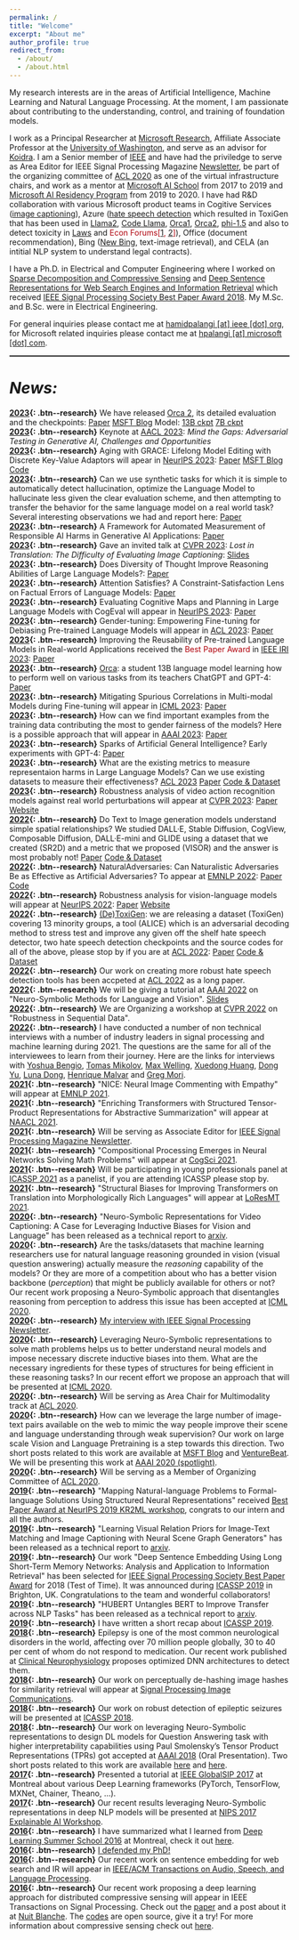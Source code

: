 ```yaml
---
permalink: /
title: "Welcome"
excerpt: "About me"
author_profile: true
redirect_from: 
  - /about/
  - /about.html
---
```


My research interests are in the areas of Artificial Intelligence, Machine Learning and Natural Language Processing. At the moment, I am passionate about contributing to the understanding, control, and training of foundation models.

I work as a Principal Researcher at [Microsoft Research](https://www.microsoft.com/en-us/research/people/hpalangi/), Affiliate Associate Professor at the [University of Washington](https://people.ece.uw.edu/palangi/), and serve as an advisor for [Koidra](https://www.koidra.ai/). I am a Senior member of [IEEE](https://www.ieee.org/) and have had the priviledge to serve as Area Editor for IEEE Signal Processing Magazine [Newsletter](https://signalprocessingsociety.org/newsletter), be part of the organizing committee of [ACL 2020](https://acl2020.org/) as one of the virtual infrastructure chairs, and work as a mentor at [Microsoft AI School](https://www.microsoft.com/en-us/ai/ai-school) from 2017 to 2019 and [Microsoft AI Residency Program](https://www.microsoft.com/en-us/research/academic-program/microsoft-ai-residency-program/) from 2019 to 2020. I have had R&D collaboration with various Microsoft product teams in Cogitive Services ([image captioning](https://www.microsoft.com/en-us/research/blog/expanding-scene-and-language-understanding-with-large-scale-pre-training-and-a-unified-architecture/)), Azure ([hate speech detection](https://www.microsoft.com/en-us/research/blog/detoxigen-leveraging-large-language-models-to-build-more-robust-hate-speech-detection-tools/) which resulted in ToxiGen that has been used in [Llama2](https://arxiv.org/abs/2307.09288), [Code Llama](https://arxiv.org/abs/2308.12950), [Orca1](https://arxiv.org/abs/2306.02707), [Orca2](https://arxiv.org/abs/2311.11045), [phi-1.5](https://arxiv.org/abs/2309.05463) and also to detect toxicity in [Laws](https://arxiv.org/abs/2207.00220) and <span style="color:#b1040e">Econ Forums[[1](https://www.nber.org/affiliated-scholars/researchspotlight/2023-florian-ederer-anonymity-and-identity-online-empirical-study), [2](https://florianederer.github.io/ejmr.pdf)]</span>), Office (document recommendation), Bing ([New Bing](https://www.bing.com/new), text-image retrieval), and CELA (an intitial NLP system to understand legal contracts).

I have a Ph.D. in Electrical and Computer Engineering where I worked on [Sparse Decomposition and Compressive Sensing](https://arxiv.org/abs/1508.04924) and [Deep Sentence Representations for Web Search Engines and Information Retrieval](https://arxiv.org/abs/1502.06922) which received [IEEE Signal Processing Society Best Paper Award 2018](). My M.Sc. and B.Sc. were in Electrical Engineering.

For general inquiries please contact me at [hamidpalangi [at] ieee [dot] org](hamidpalangi@ieee.org), for Microsoft related inquiries please contact me at [hpalangi [at] microsoft [dot] com](hpalangi@microsoft.com).

<hr style="border:1px solid gray">

# *News:*

**[2023](){: .btn--research}** We have released [Orca 2](https://arxiv.org/abs/2311.11045), its detailed evaluation and the checkpoints: [Paper](https://arxiv.org/abs/2311.11045) [MSFT Blog](https://www.microsoft.com/en-us/research/blog/orca-2-teaching-small-language-models-how-to-reason/) Model: [13B ckpt](https://huggingface.co/microsoft/Orca-2-13b) [7B ckpt](https://huggingface.co/microsoft/Orca-2-7b)  
**[2023](){: .btn--research}** Keynote at [AACL 2023](https://sites.google.com/view/art-of-safety/schedule-info): *Mind the Gaps: Adversarial Testing in Generative AI, Challenges and Opportunities*  
**[2023](){: .btn--research}** Aging with GRACE: Lifelong Model Editing with Discrete Key-Value Adaptors will apear in [NeurIPS 2023](https://nips.cc/): [Paper](https://arxiv.org/abs/2211.11031) [MSFT Blog](https://www.microsoft.com/en-us/research/blog/lifelong-model-editing-in-large-language-models-balancing-low-cost-targeted-edits-and-catastrophic-forgetting/) [Code](https://github.com/thartvigsen/grace)  
**[2023](){: .btn--research}** Can we use synthetic tasks for which it is simple to automatically detect hallucination, optimize the Language Model to hallucinate less given the clear evaluation scheme, and then attempting to transfer the behavior for the same language model on a real world task? Several interesting observations we had and report here: [Paper](https://arxiv.org/abs/2310.06827)  
**[2023](){: .btn--research}** A Framework for Automated Measurement of Responsible AI Harms in Generative AI Applications: [Paper](https://arxiv.org/abs/2310.17750)  
**[2023](){: .btn--research}** Gave an invited talk at [CVPR 2023](): *Lost in Translation: The Difficulty of Evaluating Image Captioning*: [Slides](https://www.hamidpalangi.com/files/Lost_In_Translation.pdf)  
**[2023](){: .btn--research}** Does Diversity of Thought Improve Reasoning Abilities of Large Language Models?: [Paper](https://arxiv.org/abs/2310.07088)  
**[2023](){: .btn--research}** Attention Satisfies? A Constraint-Satisfaction Lens on Factual Errors of Language Models: [Paper](https://arxiv.org/abs/2309.15098)  
**[2023](){: .btn--research}** Evaluating Cognitive Maps and Planning in Large Language Models with CogEval will appear in [NeurIPS 2023](https://nips.cc/): [Paper](https://arxiv.org/abs/2309.15129)  
**[2023](){: .btn--research}** Gender-tuning: Empowering Fine-tuning for Debiasing Pre-trained Language Models will appear in [ACL 2023](https://2023.aclweb.org/): [Paper](https://arxiv.org/abs/2307.10522)  
**[2023](){: .btn--research}** Improving the Reusability of Pre-trained Language Models in Real-world Applications received the <span style="color:#b1040e">Best Paper Award</span> in [IEEE IRI 2023](https://homepages.uc.edu/~niunn/IRI23/): [Paper](https://arxiv.org/abs/2307.10457)  
**[2023](){: .btn--research}** [Orca](https://arxiv.org/abs/2306.02707): a student 13B language model learning how to perform well on various tasks from its teachers ChatGPT and GPT-4: [Paper](https://arxiv.org/abs/2306.02707)  
**[2023](){: .btn--research}** Mitigating Spurious Correlations in Multi-modal Models during Fine-tuning will appear in [ICML 2023](https://icml.cc/Conferences/2023): [Paper](https://arxiv.org/abs/2304.03916)  
**[2023](){: .btn--research}** How can we find important examples from the training data contributing the most to gender fairness of the models? Here is a possible approach that will appear in [AAAI 2023](https://aaai-23.aaai.org/): [Paper](https://arxiv.org/abs/2211.11109)  
**[2023](){: .btn--research}** Sparks of Artificial General Intelligence? Early experiments with GPT-4: [Paper](https://arxiv.org/abs/2303.12712)  
**[2023](){: .btn--research}** What are the existing metrics to measure representaion harms in Large Language Models? Can we use existing datasets to measure their effectiveness? [ACL 2023](https://2023.aclweb.org/) [Paper](https://arxiv.org/abs/2301.09211) [Code & Dataset](https://github.com/microsoft/SafeNLP)  
**[2023](){: .btn--research}** Robustness analysis of video action recognition models against real world perturbations will appear at [CVPR 2023](https://cvpr2023.thecvf.com/Conferences/2023): [Paper](https://arxiv.org/abs/2207.01398) [Website](https://rose-ar.github.io/)  
**[2022](){: .btn--research}** Do Text to Image generation models understand simple spatial relationships? We studied DALL·E, Stable Diffusion, CogView, Composable Diffusion, DALL·E-mini and GLIDE using a dataset that we created (SR2D) and a metric that we proposed (VISOR) and the answer is most probably not! [Paper](https://arxiv.org/pdf/2212.10015.pdf) [Code & Dataset](https://github.com/microsoft/VISOR)  
**[2022](){: .btn--research}** NaturalAdversaries: Can Naturalistic Adversaries Be as Effective as Artificial Adversaries? To appear at [EMNLP 2022](https://2022.emnlp.org/): [Paper](https://arxiv.org/abs/2211.04364) [Code](https://github.com/skgabriel/NaturalAdversaries)  
**[2022](){: .btn--research}** Robustness analysis for vision-language models will appear at [NeurIPS 2022](https://neurips.cc/virtual/2022/index.html): [Paper](https://arxiv.org/abs/2207.02159) [Website](https://sites.google.com/view/videolanguagerobustness/home?pli=1/)    
**[2022](){: .btn--research}** [(De)ToxiGen](https://www.microsoft.com/en-us/research/blog/detoxigen-leveraging-large-language-models-to-build-more-robust-hate-speech-detection-tools/): we are releasing a dataset (ToxiGen) covering 13 minority groups, a tool (ALICE) which is an adversarial decoding method to stress test and improve any given off the shelf hate speech detector, two hate speech detection checkpoints and the source codes for all of the above, please stop by if you are at [ACL 2022](https://www.2022.aclweb.org/): [Paper](https://arxiv.org/abs/2203.09509) [Code & Dataset](https://github.com/microsoft/TOXIGEN)  
**[2022](){: .btn--research}** Our work on creating more robust hate speech detection tools has been accpeted at [ACL 2022](https://aclanthology.org/2022.acl-long.234/) as a long paper.  
**[2022](){: .btn--research}** We will be giving a tutorial at [AAAI 2022](https://sites.google.com/allenai.org/nsmlv-tutorial-aaai-22) on "Neuro-Symbolic Methods for Language and Vision". [Slides](https://sites.google.com/allenai.org/nsmlv-tutorial-aaai-22)  
**[2022](){: .btn--research}** We are Organizing a workshop at [CVPR 2022](https://rosecvpr22.github.io/) on "Robustness in Sequential Data".  
**[2022](){: .btn--research}** I have conducted a number of non technical interviews with a number of industry leaders in signal processing and machine learning during 2021. The questions are the same for all of the interviewees to learn from their journey. Here are the links for interviews with [Yoshua Bengio](https://signalprocessingsociety.org/newsletter/2021/08/industry-leaders-signal-processing-and-machine-learning-yoshua-bengio), [Tomas Mikolov](https://signalprocessingsociety.org/newsletter/2021/07/industry-leaders-signal-processing-and-machine-learning-tomas-mikolov), [Max Welling](https://signalprocessingsociety.org/newsletter/2022/01/industry-leaders-signal-processing-and-machine-learning-max-welling), [Xuedong Huang](https://signalprocessingsociety.org/newsletter/2021/06/industry-leaders-signal-processing-and-machine-learning-xuedong-huang), [Dong Yu](https://signalprocessingsociety.org/newsletter/2021/05/industry-leaders-signal-processing-and-machine-learning-dong-yu), [Luna Dong](https://signalprocessingsociety.org/newsletter/2021/12/industry-leaders-signal-processing-and-machine-learning-luna-dong), [Henrique Malvar](https://signalprocessingsociety.org/newsletter/2021/10/industry-leaders-signal-processing-and-machine-learning-henrique-malvar) and [Greg Mori](https://signalprocessingsociety.org/newsletter/2021/09/industry-leaders-signal-processing-and-machine-learning-greg-mori).  
**[2021](){: .btn--research}** "NICE: Neural Image Commenting with Empathy" will appear at [EMNLP 2021](https://aclanthology.org/2021.findings-emnlp.380.pdf).  
**[2021](){: .btn--research}** "Enriching Transformers with Structured Tensor-Product Representations for Abstractive Summarization" will appear at [NAACL 2021](https://aclanthology.org/2021.naacl-main.381.pdf).    
**[2021](){: .btn--research}** Will be serving as Associate Editor for [IEEE Signal Processing Magazine Newsletter](https://signalprocessingsociety.org/newsletter).  
**[2021](){: .btn--research}** "Compositional Processing Emerges in Neural Networks Solving Math Problems" will appear at [CogSci 2021](https://arxiv.org/abs/2105.08961).  
**[2021](){: .btn--research}** Will be participating in young professionals panel at [ICASSP 2021](https://www.2021.ieeeicassp.org/2021.ieeeicassp.org/index.html) as a panelist, if you are attending ICASSP please stop by.  
**[2021](){: .btn--research}** "Structural Biases for Improving Transformers on Translation into Morphologically Rich Languages" will appear at [LoResMT 2021](https://aclanthology.org/2021.mtsummit-loresmt.6.pdf).  
**[2020](){: .btn--research}** "Neuro-Symbolic Representations for Video Captioning: A Case for Leveraging Inductive Biases for Vision and Language" has been released as a technical report to [arxiv](https://arxiv.org/abs/2011.09530).  
**[2020](){: .btn--research}** Are the tasks/datasets that machine learning researchers use for natural language reasoning grounded in vision (visual question answering) actually measure the *reasoning* capability of the models? Or they are more of a competition about who has a better vision backbone (*perception*) that might be publicly available for others or not? Our recent work proposing a Neuro-Symbolic approach that disentangles reasoning from perception to address this issue has been accepted at [ICML 2020](https://arxiv.org/pdf/2006.11524.pdf).  
**[2020](){: .btn--research}** [My interview with IEEE Signal Processing Newsletter](https://signalprocessingsociety.org/newsletter/2020/09/series-highlight-young-professionals-signal-processing-dr-hamid-palangi).  
**[2020](){: .btn--research}** Leveraging Neuro-Symbolic representations to solve math problems helps us to better understand neural models and impose necessary discrete inductive biases into them. What are the necessary ingredients for these types of structures for being efficient in these reasoning tasks? In our recent effort we propose an approach that will be presented at [ICML 2020](https://arxiv.org/pdf/1910.02339.pdf).  
**[2020](){: .btn--research}** Will be serving as Area Chair for Multimodality track at [ACL 2020](https://acl2020.org/).  
**[2020](){: .btn--research}** How can we leverage the large number of image-text pairs available on the web to mimic the way people improve their scene and language understanding through weak supervision? Our work on large scale Vision and Language Pretraining is a step towards this direction. Two short posts related to this work are available at [MSFT Blog](https://www.microsoft.com/en-us/research/blog/expanding-scene-and-language-understanding-with-large-scale-pre-training-and-a-unified-architecture/) and [VentureBeat](https://venturebeat.com/2019/10/08/microsofts-ai-learns-to-answer-questions-about-scenes-from-image-text-pairs/). We will be presenting this work at [AAAI 2020 (spotlight)](https://arxiv.org/abs/1909.11059).  
**[2020](){: .btn--research}** Will be serving as a Member of Organizing Committee of [ACL 2020](https://acl2020.org/).  
**[2019](){: .btn--research}** "Mapping Natural-language Problems to Formal-language Solutions Using Structured Neural Representations" received [Best Paper Award at NeurIPS 2019 KR2ML workshop](https://kr2ml.github.io/2019/), congrats to our intern and all the authors.  
**[2019](){: .btn--research}** "Learning Visual Relation Priors for Image-Text Matching and Image Captioning with Neural Scene Graph Generators" has been released as a technical report to [arxiv](https://arxiv.org/pdf/1909.09953.pdf).  
**[2019](){: .btn--research}** Our work "Deep Sentence Embedding Using Long Short-Term Memory Networks: Analysis and Application to Information Retrieval" has been selected for [IEEE Signal Processing Society Best Paper Award](https://arxiv.org/abs/1502.06922) for 2018 (Test of Time). It was announced during [ICASSP 2019](https://www.2019.ieeeicassp.org/2019.ieeeicassp.org/index.html) in Brighton, UK. Congratulations to the team and wonderful collaborators!  
**[2019](){: .btn--research}** "HUBERT Untangles BERT to Improve Transfer across NLP Tasks" has been released as a technical report to [arxiv](https://arxiv.org/abs/1910.12647).  
**[2019](){: .btn--research}** I have written a short recap about [ICASSP 2019](https://signalprocessingsociety.org/community-involvement/speech-and-language-processing/newsletter/icassp-2019-recap).  
**[2018](){: .btn--research}** Epilepsy is one of the most common neurological disorders in the world, affecting over 70 million people globally, 30 to 40 per cent of whom do not respond to medication. Our recent work published at [Clinical Neurophysiology](http://dx.doi.org/10.1016/j.clinph.2018.10.010) proposes optimized DNN architectures to detect them.  
**[2018](){: .btn--research}** Our work on perceptually de-hashing image hashes for similarity retrieval will appear at [Signal Processing Image Communications](https://doi.org/10.1016/j.image.2018.06.018).  
**[2018](){: .btn--research}** Our work on robust detection of epileptic seizures will be presented at [ICASSP 2018](https://doi.org/10.1109/ICASSP.2018.8462029).  
**[2018](){: .btn--research}** Our work on leveraging Neuro-Symbolic representations to design DL models for Question Answering task with higher interpretability capabilities using Paul Smolensky’s Tensor Product Representations (TPRs) got accepted at [AAAI 2018](https://arxiv.org/abs/1705.08432) (Oral Presentation). Two short posts related to this work are available [here](http://krieger.jhu.edu/cogsci/wp-content/uploads/sites/70/2015/10/Mind-brain_networks1.pdf) and [here](https://jamesmccaffrey.wordpress.com/2017/05/31/a-brilliant-research-paper/).  
**[2017](){: .btn--research}** Presented a tutorial at [IEEE GlobalSIP 2017](/files/GlobalSIP2017_DL_Tutorial.pdf) at Montreal about various Deep Learning frameworks (PyTorch, TensorFlow, MXNet, Chainer, Theano, ...).  
**[2017](){: .btn--research}** Our recent results leveraging Neuro-Symbolic representations in deep NLP models will be presented at [NIPS 2017 Explainable AI Workshop](http://www.interpretable-ml.org/nips2017workshop/papers/07.pdf).  
**[2016](){: .btn--research}** I have summarized what I learned from [Deep Learning Summer School 2016](https://sites.google.com/site/deeplearningsummerschool2016/home) at Montreal, check it out [here](https://www.linkedin.com/pulse/what-i-learned-from-deep-learning-summer-school-2016-hamid-palangi?trk=hp-feed-article-title-like).  
**[2016](){: .btn--research}** [I defended my PhD!](/images/phd_defense.jpg)  
**[2016](){: .btn--research}** Our recent work on sentence embedding for web search and IR will appear in [IEEE/ACM Transactions on Audio, Speech, and Language Processing](https://www.microsoft.com/en-us/research/publication/deep-sentence-embedding-using-long-short-term-memory-networks-analysis-application-information-retrieval/).  
**[2016](){: .btn--research}** Our recent work proposing a deep learning approach for distributed compressive sensing will appear in IEEE Transactions on Signal Processing. Check out the [paper](https://arxiv.org/abs/1508.04924) and a post about it at [Nuit Blanche](https://nuit-blanche.blogspot.com/2015/08/distributed-compressive-sensing-deep.html?utm_source=feedburner&utm_medium=email&utm_campaign=Feed:+blogspot/vhVI+(Nuit+Blanche)). The [codes](https://github.com/Palang2014/Distributed-Compressive-Sensing-A-Deep-Learning-Approach) are open source, give it a try! For more information about compressive sensing check out [here](http://dsp.rice.edu/cs/).  